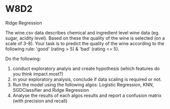 # W8D2
Ridge Regression


The wine.csv data describes chemical and ingredient level wine data (eg. sugar, acidity level). Based on these the quality of the wine is selected (on a scale of 3-8). Your task is to predict the quality of the wine according to the following rule: 'good' (rating > 5) & 'bad' (rating <= 5). 

Do the following:

1) conduct exploratory analyis and create hypothesis (which features do you think impact most?)
2) in your exploratory analysis, conclude if data scaling is required or not. 
3) Run the model using the following algos: Logistic Regression, KNN, SGDClassifier and Ridge Regression
4) Analyse the results of each algos results and report a confusion matrix (with precision and recall)
